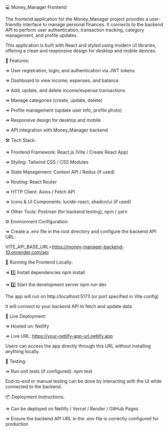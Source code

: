 💻 Money_Manager Frontend

The frontend application for the Money_Manager project provides a user-friendly interface to manage personal finances. It connects to the backend API to perform user authentication, transaction tracking, category management, and profile updates.

This application is built with React and styled using modern UI libraries, offering a clean and responsive design for desktop and mobile devices.

🚀 Features:

=> User registration, login, and authentication via JWT tokens

=> Dashboard to view income, expenses, and balance

=> Add, update, and delete income/expense transactions

=> Manage categories (create, update, delete)

=> Profile management (update user info, profile photo)

=> Responsive design for desktop and mobile

=> API integration with Money_Manager backend

🛠️ Tech Stack:

=> Frontend Framework: React.js (Vite / Create React App)

=> Styling: Tailwind CSS / CSS Modules

=> State Management: Context API / Redux (if used)

=> Routing: React Router

=> HTTP Client: Axios / Fetch API

=> Icons & UI Components: lucide-react, shadcn/ui (if used)

=> Other Tools: Postman (for backend testing), npm / yarn

⚙️ Environment Configuration:

=> Create a .env file in the root directory and configure the backend API URL:

VITE_API_BASE_URL=https://money-manager-backend-10.onrender.com/api



🐳 Running the Frontend Locally:

=> 1️⃣ Install dependencies
       npm install

=> 2️⃣ Start the development server
       npm run dev

The app will run on http://localhost:5173 (or port specified in Vite config)

It will connect to your backend API to fetch and update data


📡 Live Deployment:

=> Hosted on: Netlify

=> Live URL: https://your-netlify-app-url.netlify.app

Users can access the app directly through this URL without installing anything locally.


🧪 Testing:

=> Run unit tests (if configured):
     npm test

End-to-end or manual testing can be done by interacting with the UI while connected to the backend.

📦 Deployment Instructions:

=> Can be deployed on Netlify / Vercel / Render / GitHub Pages

=> Ensure the backend API URL in the .env file is correctly configured for production
